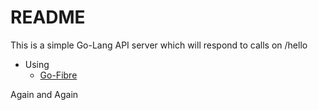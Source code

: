 # README #

This is a simple Go-Lang API server which will respond to calls on /hello

* Using
    * [Go-Fibre](https://gofiber.io/)



Again
and Again
